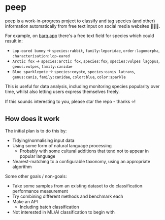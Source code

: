 # peep

peep is a work-in-progress project to classify and tag species (and other) information automatically from free text
input on social media websites 🦊👀🐰.

For example, on [barq.app](https://barq.app) there's a free text field for species which could result in:
* `Lop-eared bunny` -> `species:rabbit`, `family:leporidae`, `order:lagomorpha`, `characterisation:lop-eared`
* `Arctic fox` -> `species:arctic fox`, `species:fox`, `species:vulpes lagopus`, `genus:vulpes`, `family:canidae`
* `Blue sparkleyote` -> `species:coyote`, `species:canis latrans`, `genus:canis`, `family:canidae`, `color:blue`, `color:sparkle`

This is useful for data analysis, including monitoring species popularity over time, whilst also letting users express
themselves freely.

If this sounds interesting to you, please star the repo - thanks ⭐️!

## How does it work

The initial plan is to do this by:
* Tidying/normalising input data
* Using some form of natural language processing
  * Probably with some cultural additions that tend not to appear in popular language
* Nearest-matching to a configurable taxonomy, using an appropriate algorithm

Some other goals / non-goals:
* Take some samples from an existing dataset to do classification performance measurement
* Try combining different methods and benchmark each
* Make an API
  * Including batch classification
* Not interested in ML/AI classification to begin with